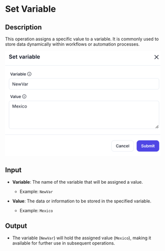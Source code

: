 # Set Variable

## Description

This operation assigns a specific value to a variable. It is commonly used to store data dynamically within workflows or automation processes.

![alt text](set-variable.png)

## Input

- **Variable**: The name of the variable that will be assigned a value.  
  - Example: `NewVar`

- **Value**: The data or information to be stored in the specified variable.  
  - Example: `Mexico`

## Output

- The variable (`NewVar`) will hold the assigned value (`Mexico`), making it available for further use in subsequent operations.
